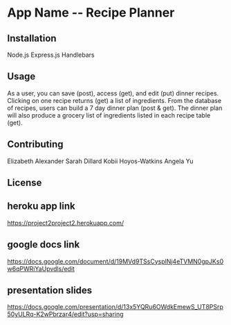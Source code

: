 # App Name -- Recipe Planner

## Installation
Node.js
Express.js
Handlebars

## Usage
As a user, you can save (post), access (get), and edit (put) dinner recipes. Clicking on one recipe returns (get) a list of ingredients. From the database of recipes, users can build a 7 day dinner plan (post & get). The dinner plan will also produce a grocery list of ingredients listed in each recipe table (get). 

## Contributing
Elizabeth Alexander
Sarah Dillard
Kobii Hoyos-Watkins
Angela Yu

## License

## heroku app link
https://project2project2.herokuapp.com/

## google docs link
https://docs.google.com/document/d/19MVd9TSsCysplNj4eTVMN0gpJKs0w6qPWRiYaUpvdls/edit

## presentation slides
https://docs.google.com/presentation/d/13x5YQRu6OWdkEmewS_UT8PSrp50yULRq-K2wPbrzar4/edit?usp=sharing
